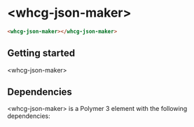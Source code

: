# &lt;whcg-json-maker&gt;

```html
<whcg-json-maker></whcg-json-maker>
```

## Getting started 

&lt;whcg-json-maker&gt;

## Dependencies

&lt;whcg-json-maker&gt; is a Polymer 3 element with the following dependencies:
